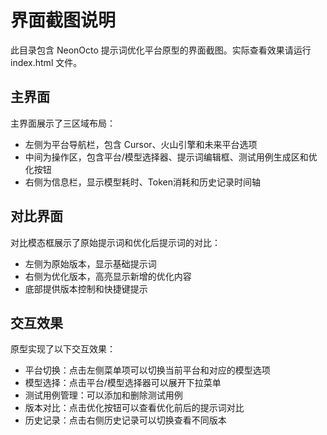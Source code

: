 # 界面截图说明

此目录包含 NeonOcto 提示词优化平台原型的界面截图。实际查看效果请运行 index.html 文件。

## 主界面

主界面展示了三区域布局：
- 左侧为平台导航栏，包含 Cursor、火山引擎和未来平台选项
- 中间为操作区，包含平台/模型选择器、提示词编辑框、测试用例生成区和优化按钮
- 右侧为信息栏，显示模型耗时、Token消耗和历史记录时间轴

## 对比界面

对比模态框展示了原始提示词和优化后提示词的对比：
- 左侧为原始版本，显示基础提示词
- 右侧为优化版本，高亮显示新增的优化内容
- 底部提供版本控制和快捷键提示

## 交互效果

原型实现了以下交互效果：
- 平台切换：点击左侧菜单项可以切换当前平台和对应的模型选项
- 模型选择：点击平台/模型选择器可以展开下拉菜单
- 测试用例管理：可以添加和删除测试用例
- 版本对比：点击优化按钮可以查看优化前后的提示词对比
- 历史记录：点击右侧历史记录可以切换查看不同版本